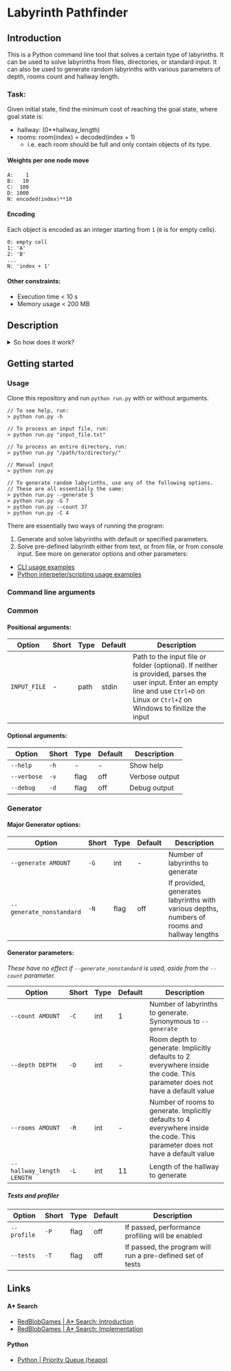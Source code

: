 # Labyrinth Pathfinder

## Introduction

This is a Python command line tool that solves a certain type of labyrinths.
It can be used to solve labyrinths from files, directories, or standard input.
It can also be used to generate random labyrinths with various parameters of depth, rooms count and hallway length.

### Task:
Given initial state, find the minimum cost of reaching the goal state, where goal state is:
- hallway: (0**hallway_length)
- rooms: room(index) = decoded(index + 1)
   - i.e. each room should be full and only contain objects of its type. 

#### Weights per one node move
```
A:    1
B:   10
C:  100
D: 1000
N: encoded(index)**10
```
  
#### Encoding
Each object is encoded as an integer starting from `1` (`0` is for empty cells).
```
0: empty cell
1: 'A'
2: 'B'
...
N: 'index + 1'
```

#### Other constraints:
- Execution time < 10 s
- Memory usage < 200 MB

## Description

<details closed>

<summary>So how does it work?</summary>

### A* Search

It uses [A* Search algorythm](https://www.redblobgames.com/pathfinding/a-star/introduction.html) to solve the labyrinths. Estimates the lowest cost to reach the goal with heuristic function. It assumes that:
   1. There are no other objects in the labyrinth;
   2. We exit/enter the closest cell in both rooms.

Results of the heuristic function are then added to the cost of the current state
to put an estimate on minimal completion cost. This estimate is then used to
order a heap containing possible moves.

f_score (best_estimate): Is a total estimate of cost so far + best approximation.\
At the start:
f_score = 0 + initial_heuristic = initial_heuristic

Afterwards:
f_score = g_score + h_score\
Which translates to:\
cost_best_possible = cost_current + cost_heuristic

### Heapq

[Heapq](https://docs.python.org/3/library/heapq.html) (Python's priority queue) is a data structure that orders heap in a binary tree. Each parent leaf has children so that: child_left < parent < child_right. This is used to order all possible moves in the A* Search algorythm. The first element of the heap (root of the tree) is always the smallest element.

Heapq is ordered by the first element. If the first element is the same, it orders by the second element, and so on. Current implementation uses move counter as the second element, so it serves as an ID.

Addition: `heapq.heappush(heap, new_entry)`  | O(n logn)\
Retrieval: `heapq.heapop(heap)`              | O(n logn)\
Peek: `heap[0]`                              | O(1)

### State representation

State is stored as its own hashable object, containg two tuples representing hallway and rooms:

```python
state = State(Tuple(int), Tuple(Tuple(int, ...), ...))
```
Hash is then pre-computed and stored for easier and faster access.

Each object is encoded as an integer starting from `1` (`0` is for empty cells).
0: empty cell
1: `A`
2: `B`
...
N: `index + 1`

Next step would be to use binary encoding, where a single integer could represent the whole state (each cell only taking three bits). It would drastically reduce memory usage and provide hashing alternative: the resulting number would be its own hash.

</details>

## Getting started

### Usage

Clone this repository and run `python run.py` with or without arguments.
```shell
// To see help, run:
> python run.py -h

// To process an input file, run:
> python run.py "input_file.txt"

// To process an entire directory, run:
> python run.py "/path/to/directory/"

// Manual input
> python run.py

// To generate random labyrinths, use any of the following options.
// These are all essentially the same:
> python run.py --generate 5
> python run.py -G 7
> python run.py --count 37
> python run.py -C 4
```

There are essentially two ways of running the program:
1. Generate and solve labyrinths with default or specified parameters.
2. Solve pre-defined labyrinth either from text, or from file, or from console input.
See more on generator options and other parameters:
- [CLI usage examples](docs/examples/cli.md)
- [Python interpeter/scripting usage examples](docs/examples/scripting.md)

### Command line arguments

### Common
#### Positional arguments:
| Option | Short | Type | Default | Description |
|--------|-------|------|---------|-------------|
| `INPUT_FILE` | - | path | stdin | Path to the input file or folder (optional). If neither is provided, parses the user input. Enter an empty line and use `Ctrl+D` on Linux or `Ctrl+Z` on Windows to finilize the input |

#### Optional arguments:
| Option | Short | Type | Default | Description |
|--------|-------|------|---------|-------------|
| `--help` | `-h` | - | - | Show help |
| `--verbose` | `-v` | flag | off | Verbose output |
| `--debug` | `-d` | flag | off | Debug output |

### Generator
#### Major Generator options:
| Option | Short | Type | Default | Description |
|--------|-------|------|---------|-------------|
| `--generate AMOUNT` | `-G` | int | - | Number of labyrinths to generate |
| `--generate_nonstandard` | `-N` | flag | off | If provided, generates labyrinths with various depths, numbers of rooms and hallway lengths |

#### Generator parameters:
*These have no effect if `--generate_nonstandard` is used, aside from the `--count` parameter.*

| Option | Short | Type | Default | Description |
|--------|-------|------|---------|-------------|
| `--count AMOUNT` | `-C` | int | 1 | Number of labyrinths to generate. Synonymous to `--generate` |
| `--depth DEPTH` | `-D` | int | - | Room depth to generate. Implicitly defaults to 2 everywhere inside the code. This parameter does not have a default value |
| `--rooms AMOUNT` | `-R` | int | - | Number of rooms to generate. Implicitly defaults to 4 everywhere inside the code. This parameter does not have a default value |
| `--hallway_length LENGTH` | `-L` | int | 11 | Length of the hallway to generate |

##### Tests and profiler
| Option | Short | Type | Default | Description |
|--------|-------|------|---------|-------------|
| `--profile` | `-P` | flag | off | If passed, performance profiling will be enabled |
| `--tests` | `-T` | flag | off | If passed, the program will run a pre-defined set of tests |

## Links

#### A* Search
- [RedBlobGames | A* Search: Introduction](https://www.redblobgames.com/pathfinding/a-star/introduction.html)
- [RedBlobGames | A* Search: Implementation](https://www.redblobgames.com/pathfinding/a-star/implementation.html)

#### Python
- [Python | Priority Queue (heapq)](https://docs.python.org/3/library/heapq.html)
